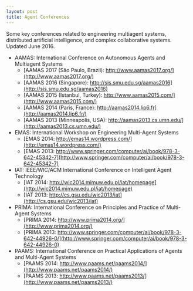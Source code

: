 ```yaml
---
layout: post
title: Agent Conferences
---
```


Some key conferences related to engineering multiagent systems, distributed artificial intelligence, and complex collaborative systems. Updated June 2016.

*   AAMAS: International Conference on Autonomous Agents and Multiagent Systems
    *   [AAMAS 2017 (São Paulo, Brazil): http://www.aamas2017.org/](http://www.aamas2017.org/)
    *   [AAMAS 2016 (Singapore): http://sis.smu.edu.sg/aamas2016](http://sis.smu.edu.sg/aamas2016)
    *   [AAMAS 2015 (Istanbul, Turkey): http://www.aamas2015.com/](http://www.aamas2015.com/)
    *   [AAMAS 2014 (Paris, France): http://aamas2014.lip6.fr](http://aamas2014.lip6.fr/)
    *   [AAMAS 2013 (Minneapolis, USA): http://aamas2013.cs.umn.edu/](http://aamas2013.cs.umn.edu/)
*   EMAS: International Workshop on Engineering Multi-Agent Systems
    *   [EMAS 2014: http://emas14.wordpress.com/](http://emas14.wordpress.com/)
    *   [EMAS 2013: http://www.springer.com/computer/ai/book/978-3-642-45342-7](http://www.springer.com/computer/ai/book/978-3-642-45342-7)
*   IAT: IEEE/WIC/ACM International Conference on Intelligent Agent Technology
    *   [IAT 2014: http://wic2014.mimuw.edu.pl/iat/homepage](http://wic2014.mimuw.edu.pl/iat/homepage)
    *   [IAT 2013: http://cs.gsu.edu/wic2013/iat](http://cs.gsu.edu/wic2013/iat)
*   PRIMA: International Conference on Principles and Practice of Multi-Agent Systems
    *   [PRIMA 2014: http://www.prima2014.org/](http://www.prima2014.org/)
    *   [PRIMA 2013: http://www.springer.com/computer/ai/book/978-3-642-44926-0/](http://www.springer.com/computer/ai/book/978-3-642-44926-0)
*   PAAMS: International Conference on Practical Applications of Agents and Multi-Agent Systems
    *   [PAAMS 2014: http://www.paams.net/paams2014/](http://www.paams.net/paams2014/)
    *   [PAAMS 2013: http://www.paams.net/paams2013/](http://www.paams.net/paams2013/)

